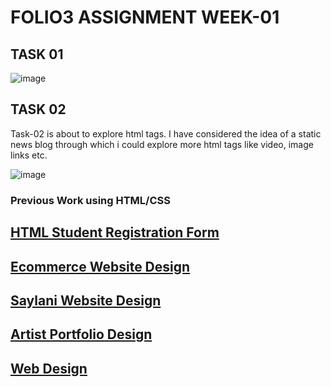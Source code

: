 # FOLIO3 ASSIGNMENT WEEK-01
## TASK 01
![image](https://user-images.githubusercontent.com/60398800/153648537-05cfb8fe-c4ad-47dd-8564-003df0851c48.png)

## TASK 02
Task-02 is about to explore html tags. I have considered the idea of a static news blog through which i could explore more html tags like video, image links etc.

![image](https://user-images.githubusercontent.com/60398800/153698034-db3a8689-9459-4e69-bb47-4f25bc99e5ab.png)

### Previous Work using HTML/CSS
## [HTML Student Registration Form](https://form-assignment-7705f.web.app/)
## [Ecommerce Website Design](https://eccommerce-html-css.web.app/)
## [Saylani Website Design](https://saylani-webdesign.web.app/)
## [Artist Portfolio Design](https://artist-web-design.web.app/)
## [Web Design](https://web-design-5c8d7.web.app/)
